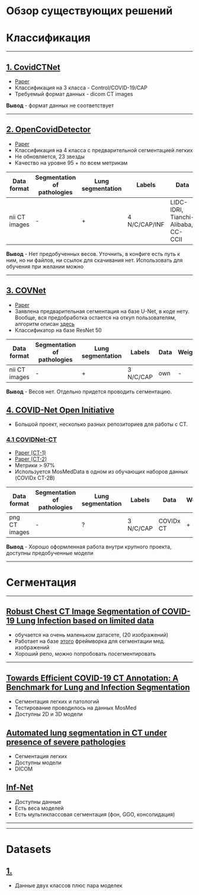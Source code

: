 # Обзор существующих решений


# Классификация
***

## [1. CovidCTNet](https://github.com/mohofar/covidctnet)
- [Paper](https://www.ncbi.nlm.nih.gov/pmc/articles/PMC7893172/)
- Классификация на 3 класса - Control/COVID-19/CAP
- Требуемый формат данных - dicom CT images

**Вывод** - формат данных не соответствует
***

## [2. OpenCovidDetector](https://github.com/ChenWWWeixiang/diagnosis_covid19)
- [Paper](https://www.ncbi.nlm.nih.gov/pmc/articles/PMC7547659/)
- Классификация на 4 класса с предварительной сегментацией легких
- Не обновляется, 23 звезды 
- Качество на уровне 95 + по всем метрикам

Data format  | Segmentation of pathologies | Lung segmentation | Labels        | Data      | Weights | Framework
-------------| ----------------------------| ----------------- | ------------- | --------- | -------- | --------- |
nii CT images|             -               |         +         | 4 N/C/CAP/INF | LIDC-IDRI, Tianchi-Alibaba, CC-CCII | - | Keras |

**Вывод** - Нет предобученных весов. Уточнить, в конфиге есть путь к ним, но ни файлов, ни ссылок для скачивания нет. Использовать для обучения при желании можно 

***

## [3. COVNet](https://github.com/bkong999/COVNet)
- [Paper](https://www.ncbi.nlm.nih.gov/pmc/articles/PMC7233473/)
- Заявлена предварительная сегментация на базе U-Net, в коде нету. Вообще, вся предобработка остается на откуп пользователям, алгоритм описан [здесь](https://rsna-prod-cdn.literatumonline.com/journals/content/radiology/2020/radiol.2020.296.issue-2/radiol.2020200905/20200710/suppl/ry_200905_supp_in%20press.pdf?b92b4ad1b4f274c70877518513abb28b8b0db634e771f26024783d4ab149ad9b64b693b3741051d24e14dec621cd5bca9982516a7f4fdf2ebcf5bd75729842deaf23b042b061345a558afebb8b4101de7d5519b7bd660d9fbc1ecb52b263fed7439539de336ab854278b730965be093bb13306f0279beaac22320fa190058404e498eefbae9ad4d011e5117a3c7a07df7661b6a3edaaabd287ba8e04eb176f66b081a02a759ab9)
- Классификатор на базе ResNet 50

Data format  | Segmentation of pathologies | Lung segmentation | Labels        | Data      | Weights | Framework
-------------| ----------------------------| ----------------- | ------------- | --------- | -------- | --------- |
nii CT images|             -               |         +         | 3 N/C/CAP | own | - | PyTorch 

**Вывод** - Весов нет. Отдельно придется проводить сегментацию.

## [4. COVID-Net Open Initiative](https://github.com/AlexSWong/COVID-Net)
- Большой проект, несколько разных репозиториев для работы с CT.

### [4.1 COVIDNet-CT](https://github.com/haydengunraj/COVIDNet-CT)
- [Paper (CT-1)](https://www.frontiersin.org/articles/10.3389/fmed.2020.608525/full)
- [Paper (CT-2)](https://arxiv.org/pdf/2101.07433.pdf)
- Метрики > 97%
- Используется MosMedData в одном из обучающих наборов данных (COVIDx CT-2B)


Data format  | Segmentation of pathologies | Lung segmentation | Labels        | Data      | Weights | Framework
-------------| ----------------------------| ----------------- | ------------- | --------- | -------- | --------- |
png CT images|             -               |         ?         | 3 N/C/CAP | COVIDx CT | + | Tensorflow 

**Вывод** - Хорошо оформленная работа внутри крупного проекта, доступны предобученные модели




***
# Сегментация
***
## [Robust Chest CT Image Segmentation of COVID-19 Lung Infection based on limited data](https://github.com/frankkramer-lab/covid19.MIScnn)
- обучается на очень маленьком датасете, (20 изображений)
- Работает на базе [этого](https://github.com/frankkramer-lab/MIScnn) фреймворка для сегментации мед. изображений
- Хороший репо, можно попробовать посегментировать

***
## [Towards Efficient COVID-19 CT Annotation: A Benchmark for Lung and Infection Segmentation](https://github.com/JunMa11/COVID-19-CT-Seg-Benchmark)
- Сегментация легких и патологий
- Тестирование проводилось на данных MosMed
- Доступны 2D и 3D модели

## [Automated lung segmentation in CT under presence of severe pathologies](https://github.com/JoHof/lungmask)
- Сегментация легких
- Доступны модели
- DICOM

## [Inf-Net](https://github.com/DengPingFan/Inf-Net)
- Доступны данные
- Есть веса моделей
- Есть мультиклассовая сегментация (фон, GGO, консолидация)
***



***
# Datasets
## [1. ](https://github.com/UCSD-AI4H/COVID-CT)
- Данные двух классов плюс пара моделек
